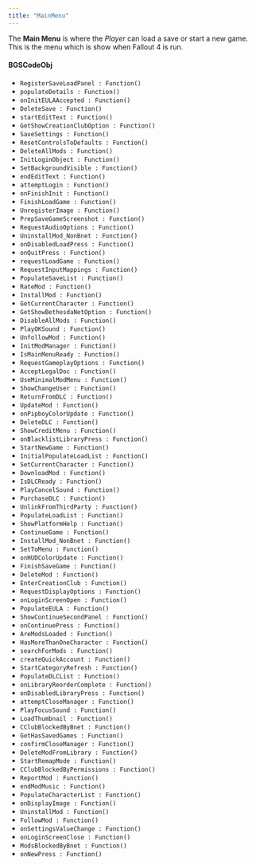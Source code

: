 ```yaml
---
title: "MainMenu"
---
```


The **Main Menu** is where the *Player* can load a save or start a new game.
This is the menu which is show when Fallout 4 is run.

#### BGSCodeObj
* `RegisterSaveLoadPanel : Function()`
* `populateDetails : Function()`
* `onInitEULAAccepted : Function()`
* `DeleteSave : Function()`
* `startEditText : Function()`
* `GetShowCreationClubOption : Function()`
* `SaveSettings : Function()`
* `ResetControlsToDefaults : Function()`
* `DeleteAllMods : Function()`
* `InitLoginObject : Function()`
* `SetBackgroundVisible : Function()`
* `endEditText : Function()`
* `attemptLogin : Function()`
* `onFinishInit : Function()`
* `FinishLoadGame : Function()`
* `UnregisterImage : Function()`
* `PrepSaveGameScreenshot : Function()`
* `RequestAudioOptions : Function()`
* `UninstallMod_NonBnet : Function()`
* `onDisabledLoadPress : Function()`
* `onQuitPress : Function()`
* `requestLoadGame : Function()`
* `RequestInputMappings : Function()`
* `PopulateSaveList : Function()`
* `RateMod : Function()`
* `InstallMod : Function()`
* `GetCurrentCharacter : Function()`
* `GetShowBethesdaNetOption : Function()`
* `DisableAllMods : Function()`
* `PlayOKSound : Function()`
* `UnfollowMod : Function()`
* `InitModManager : Function()`
* `IsMainMenuReady : Function()`
* `RequestGameplayOptions : Function()`
* `AcceptLegalDoc : Function()`
* `UseMinimalModMenu : Function()`
* `ShowChangeUser : Function()`
* `ReturnFromDLC : Function()`
* `UpdateMod : Function()`
* `onPipboyColorUpdate : Function()`
* `DeleteDLC : Function()`
* `ShowCreditMenu : Function()`
* `onBlacklistLibraryPress : Function()`
* `StartNewGame : Function()`
* `InitialPopulateLoadList : Function()`
* `SetCurrentCharacter : Function()`
* `DownloadMod : Function()`
* `IsDLCReady : Function()`
* `PlayCancelSound : Function()`
* `PurchaseDLC : Function()`
* `UnlinkFromThirdParty : Function()`
* `PopulateLoadList : Function()`
* `ShowPlatformHelp : Function()`
* `ContinueGame : Function()`
* `InstallMod_NonBnet : Function()`
* `SetToMenu : Function()`
* `onHUDColorUpdate : Function()`
* `FinishSaveGame : Function()`
* `DeleteMod : Function()`
* `EnterCreationClub : Function()`
* `RequestDisplayOptions : Function()`
* `onLoginScreenOpen : Function()`
* `PopulateEULA : Function()`
* `ShowContinueSecondPanel : Function()`
* `onContinuePress : Function()`
* `AreModsLoaded : Function()`
* `HasMoreThanOneCharacter : Function()`
* `searchForMods : Function()`
* `createQuickAccount : Function()`
* `StartCategoryRefresh : Function()`
* `PopulateDLCList : Function()`
* `onLibraryReorderComplete : Function()`
* `onDisabledLibraryPress : Function()`
* `attemptCloseManager : Function()`
* `PlayFocusSound : Function()`
* `LoadThumbnail : Function()`
* `CClubBlockedByBnet : Function()`
* `GetHasSavedGames : Function()`
* `confirmCloseManager : Function()`
* `DeleteModFromLibrary : Function()`
* `StartRemapMode : Function()`
* `CClubBlockedByPermissions : Function()`
* `ReportMod : Function()`
* `endModMusic : Function()`
* `PopulateCharacterList : Function()`
* `onDisplayImage : Function()`
* `UninstallMod : Function()`
* `FollowMod : Function()`
* `onSettingsValueChange : Function()`
* `onLoginScreenClose : Function()`
* `ModsBlockedByBnet : Function()`
* `onNewPress : Function()`
